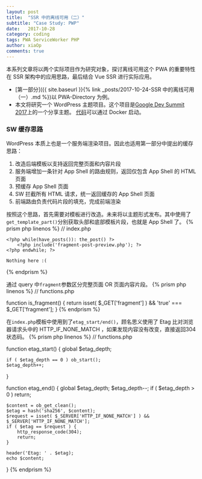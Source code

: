 ```yaml
---
layout: post
title:  "SSR 中的离线可用（二）"
subtitle: "Case Study: PWP"
date:   2017-10-28
category: coding
tags: PWA ServiceWorker PHP
author: xiaOp
comments: true
---
```


本系列文章将以两个实际项目作为研究对象，探讨离线可用这个 PWA 的重要特性在 SSR 架构中的应用思路，最后结合 Vue SSR 进行实际应用。

* [第一部分]({{ site.baseurl }}{% link _posts/2017-10-24-SSR 中的离线可用（一）.md %})以 PWA-Directory 为例。
* 本文将研究一个 WordPress 主题项目。这个项目是[Google Dev Summit 2017](https://developer.chrome.com/devsummit/schedule/sessions/wordpress-pwa)上的一个分享主题。
[代码](https://github.com/GoogleChromeLabs/ProgressiveWordPress)可以通过 Docker 启动。

### SW 缓存思路

WordPress 本质上也是一个服务端渲染项目。因此也适用第一部分中提出的缓存思路：
1. 改造后端模板以支持返回完整页面和内容片段
2. 服务端增加一条针对 App Shell 的路由规则，返回仅包含 App Shell 的 HTML 页面
3. 预缓存 App Shell 页面
4. SW 拦截所有 HTML 请求，统一返回缓存的 App Shell 页面
5. 前端路由负责代码片段的填充，完成前端渲染

按照这个思路，首先需要对模板进行改造。未来将以主题形式发布。其中使用了`get_template_part()`分别获取头部和底部模板片段，也就是 App Shell 了。
{% prism php linenos %}
// index.php

<?php
    etag_start();
    if(!is_fragment()) get_template_part('header');
?>
<?php if(have_posts()): ?>
    <?php while(have_posts()): the_post() ?>
        <?php include('fragment-post-preview.php'); ?>
    <?php endwhile; ?>
<?php else: ?>
    Nothing here :(
<?php endif; ?>
<?php
    if(!is_fragment()) get_template_part('footer');
    etag_end();
?>
{% endprism %}

通过 query 中`fragment`参数区分完整页面 OR 页面内容片段。
{% prism php linenos %}
// functions.php

function is_fragment() {
    return isset( $_GET['fragment'] ) && 'true' === $_GET['fragment'];
}
{% endprism %}

在`index.php`模板中使用到了`etag_start/end()`，顾名思义使用了 Etag 比对浏览器请求头中的 HTTP_IF_NONE_MATCH ，如果发现内容没有改变，直接返回304状态码。
{% prism php linenos %}
// functions.php

function etag_start() {
    global $etag_depth;

    if ( $etag_depth == 0 ) ob_start();
    $etag_depth++;
}

function etag_end() {
    global $etag_depth;
    $etag_depth--;
    if ( $etag_depth > 0 ) return;

    $content = ob_get_clean();
    $etag = hash('sha256', $content);
    $request = isset( $_SERVER['HTTP_IF_NONE_MATCH'] ) && $_SERVER['HTTP_IF_NONE_MATCH'];
    if ( $etag == $request ) {
        http_response_code(304);
        return;
    }

    header('Etag: ' . $etag);
    echo $content;
}
{% endprism %}
